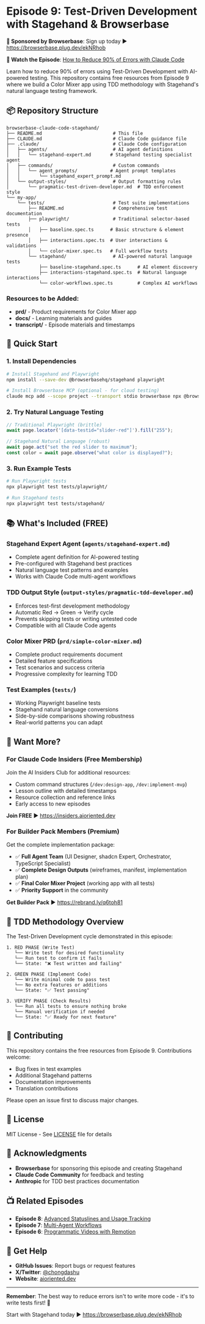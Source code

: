 # Episode 9: Test-Driven Development with Stagehand & Browserbase

**🤖 Sponsored by Browserbase**: Sign up today ► https://browserbase.plug.dev/ekNRhob

**🎥 Watch the Episode**: [How to Reduce 90% of Errors with Claude Code](https://www.youtube.com/watch?v=5jPQNDu_iJA)

Learn how to reduce 90% of errors using Test-Driven Development with AI-powered testing. This repository contains free resources from Episode 9 where we build a Color Mixer app using TDD methodology with Stagehand's natural language testing framework.

## 📦 Repository Structure

```
browserbase-claude-code-stagehand/
├── README.md                          # This file
├── CLAUDE.md                          # Claude Code guidance file
├── .claude/                           # Claude Code configuration
│   ├── agents/                        # AI agent definitions
│   │   └── stagehand-expert.md       # Stagehand testing specialist agent
│   ├── commands/                      # Custom commands
│   │   └── agent_prompts/            # Agent prompt templates
│   │       └── stagehand_expert_prompt.md
│   └── output-styles/                 # Output formatting rules
│       └── pragmatic-test-driven-developer.md  # TDD enforcement style
└── my-app/
    └── tests/                         # Test suite implementations
        ├── README.md                  # Comprehensive test documentation
        ├── playwright/                # Traditional selector-based tests
        │   ├── baseline.spec.ts      # Basic structure & element presence
        │   ├── interactions.spec.ts  # User interactions & validations
        │   └── color-mixer.spec.ts   # Full workflow tests
        └── stagehand/                 # AI-powered natural language tests
            ├── baseline-stagehand.spec.ts      # AI element discovery
            ├── interactions-stagehand.spec.ts  # Natural language interactions
            └── color-workflows.spec.ts         # Complex AI workflows
```

### Resources to be Added:

- **prd/** - Product requirements for Color Mixer app
- **docs/** - Learning materials and guides
- **transcript/** - Episode materials and timestamps

## 🚀 Quick Start

### 1. Install Dependencies

```bash
# Install Stagehand and Playwright
npm install --save-dev @browserbasehq/stagehand playwright

# Install Browserbase MCP (optional - for cloud testing)
claude mcp add --scope project --transport stdio browserbase npx @browserbasehq/mcp-server-browserbase
```

### 2. Try Natural Language Testing

```typescript
// Traditional Playwright (brittle)
await page.locator('[data-testid="slider-red"]').fill("255");

// Stagehand Natural Language (robust)
await page.act("set the red slider to maximum");
const color = await page.observe("what color is displayed?");
```

### 3. Run Example Tests

```bash
# Run Playwright tests
npx playwright test tests/playwright/

# Run Stagehand tests
npx playwright test tests/stagehand/
```

## 📚 What's Included (FREE)

### **Stagehand Expert Agent** (`agents/stagehand-expert.md`)

- Complete agent definition for AI-powered testing
- Pre-configured with Stagehand best practices
- Natural language test patterns and examples
- Works with Claude Code multi-agent workflows

### **TDD Output Style** (`output-styles/pragmatic-tdd-developer.md`)

- Enforces test-first development methodology
- Automatic Red → Green → Verify cycle
- Prevents skipping tests or writing untested code
- Compatible with all Claude Code agents

### **Color Mixer PRD** (`prd/simple-color-mixer.md`)

- Complete product requirements document
- Detailed feature specifications
- Test scenarios and success criteria
- Progressive complexity for learning TDD

### **Test Examples** (`tests/`)

- Working Playwright baseline tests
- Stagehand natural language conversions
- Side-by-side comparisons showing robustness
- Real-world patterns you can adapt

## 🎯 Want More?

### **For Claude Code Insiders (Free Membership)**

Join the AI Insiders Club for additional resources:

- Custom command structures (`/dev:design-app`, `/dev:implement-mvp`)
- Lesson outline with detailed timestamps
- Resource collection and reference links
- Early access to new episodes

**Join FREE** ► https://insiders.aioriented.dev

### **For Builder Pack Members (Premium)**

Get the complete implementation package:

- ✅ **Full Agent Team** (UI Designer, shadcn Expert, Orchestrator, TypeScript Specialist)
- ✅ **Complete Design Outputs** (wireframes, manifest, implementation plan)
- ✅ **Final Color Mixer Project** (working app with all tests)
- ✅ **Priority Support** in the community

**Get Builder Pack** ► https://rebrand.ly/q6toh81

## 🔧 TDD Methodology Overview

The Test-Driven Development cycle demonstrated in this episode:

```
1. RED PHASE (Write Test)
   └── Write test for desired functionality
   └── Run test to confirm it fails
   └── State: "❌ Test written and failing"

2. GREEN PHASE (Implement Code)
   └── Write minimal code to pass test
   └── No extra features or additions
   └── State: "✅ Test passing"

3. VERIFY PHASE (Check Results)
   └── Run all tests to ensure nothing broke
   └── Manual verification if needed
   └── State: "✅ Ready for next feature"
```

## 🤝 Contributing

This repository contains the free resources from Episode 9. Contributions welcome:

- Bug fixes in test examples
- Additional Stagehand patterns
- Documentation improvements
- Translation contributions

Please open an issue first to discuss major changes.

## 📄 License

MIT License - See [LICENSE](LICENSE) file for details

## 🙏 Acknowledgments

- **Browserbase** for sponsoring this episode and creating Stagehand
- **Claude Code Community** for feedback and testing
- **Anthropic** for TDD best practices documentation

## 📺 Related Episodes

- **Episode 8**: [Advanced Statuslines and Usage Tracking](https://youtube.com/watch?v=oWsjmNSxoLQ)
- **Episode 7**: [Multi-Agent Workflows](https://youtube.com/watch?v=fb19HiCb8xk)
- **Episode 6**: [Programmatic Videos with Remotion](https://youtube.com/watch?v=aOQ04PPfu4A)

## 💬 Get Help

- **GitHub Issues**: Report bugs or request features
- **X/Twitter**: [@chongdashu](https://x.com/chongdashu)
- **Website**: [aioriented.dev](https://aioriented.dev)

---

**Remember**: The best way to reduce errors isn't to write more code - it's to write tests first! 🧪

Start with Stagehand today ► https://browserbase.plug.dev/ekNRhob
